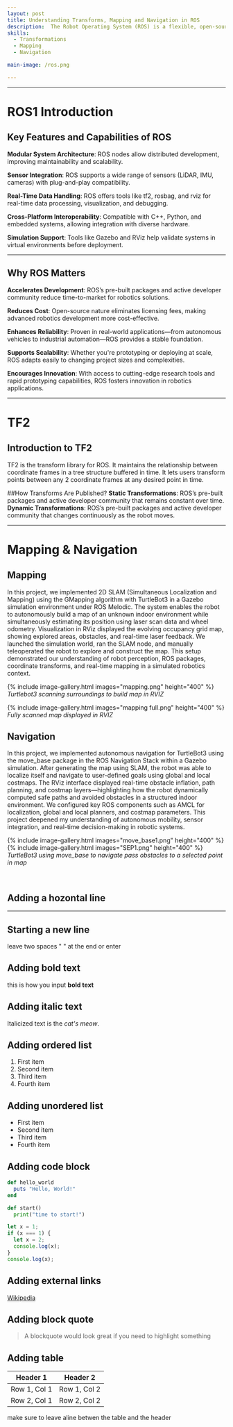 ```yaml
---
layout: post
title: Understanding Transforms, Mapping and Navigation in ROS
description:  The Robot Operating System (ROS) is a flexible, open-source framework for writing robot software. It provides tools, libraries, and conventions to simplify the task of creating complex and robust robot behavior across a wide variety of robotic platforms. ROS is widely used in academia, research, and increasingly in commercial robotics due to its modular architecture and strong community support. Our current project involves designing a maze arena and implementing autonomous navigation using ROS1 on the Limo robot. In this page we display our learning on ROS1.
skills: 
  - Transformations
  - Mapping
  - Navigation

main-image: /ros.png

---
```


---
# ROS1 Introduction
## Key Features and Capabilities of ROS
**Modular System Architecture**: ROS nodes allow distributed development, improving maintainability and scalability.


**Sensor Integration**: ROS supports a wide range of sensors (LiDAR, IMU, cameras) with plug-and-play compatibility.


**Real-Time Data Handling**: ROS offers tools like tf2, rosbag, and rviz for real-time data processing, visualization, and debugging.


**Cross-Platform Interoperability**: Compatible with C++, Python, and embedded systems, allowing integration with diverse hardware.


**Simulation Support**: Tools like Gazebo and RViz help validate systems in virtual environments before deployment.

---

## Why ROS Matters 
**Accelerates Development**: ROS’s pre-built packages and active developer community reduce time-to-market for robotics solutions.


**Reduces Cost**: Open-source nature eliminates licensing fees, making advanced robotics development more cost-effective.


**Enhances Reliability**: Proven in real-world applications—from autonomous vehicles to industrial automation—ROS provides a stable foundation.


**Supports Scalability**: Whether you're prototyping or deploying at scale, ROS adapts easily to changing project sizes and complexities.


**Encourages Innovation**: With access to cutting-edge research tools and rapid prototyping capabilities, ROS fosters innovation in robotics applications.

---

# TF2
## Introduction to TF2
TF2 is the transform library for ROS. It maintains the relationship between coordinate frames in a tree structure buffered in time. It lets users transform points between any 2 coordinate frames at any desired point in time.

##How Transforms Are Published?
**Static Transformations**: ROS’s pre-built packages and active developer community that remains constant over time.
**Dynamic Transformations**: ROS’s pre-built packages and active developer community that changes continuously as the robot moves.

---

<!--## Embedding images 
### External images
{% include image-gallery.html images="https://live.staticflickr.com/65535/52821641477_d397e56bc4_k.jpg, https://live.staticflickr.com/65535/52822650673_f074b20d90_k.jpg" height="400"%}
<span style="font-size: 10px">"Starship Test Flight Mission" from https://www.flickr.com/photos/spacex/52821641477/</span>  
You can put in multiple entries. All images will be at a fixed height in the same row. With smaller window, they will switch to columns.  
-->
# Mapping & Navigation
## Mapping
In this project, we implemented 2D SLAM (Simultaneous Localization and Mapping) using the GMapping algorithm with TurtleBot3 in a Gazebo simulation environment under ROS Melodic. The system enables the robot to autonomously build a map of an unknown indoor environment while simultaneously estimating its position using laser scan data and wheel odometry. Visualization in RViz displayed the evolving occupancy grid map, showing explored areas, obstacles, and real-time laser feedback. We launched the simulation world, ran the SLAM node, and manually teleoperated the robot to explore and construct the map. This setup demonstrated our understanding of robot perception, ROS packages, coordinate transforms, and real-time mapping in a simulated robotics context.

{% include image-gallery.html images="mapping.png" height="400" %} 
            *Turtlebot3 scanning surroundings to build map in RVIZ*

{% include image-gallery.html images="mapping full.png" height="400" %} 
            *Fully scanned map displayed in RVIZ*


## Navigation
In this project, we implemented autonomous navigation for TurtleBot3 using the move_base package in the ROS Navigation Stack within a Gazebo simulation. After generating the map using SLAM, the robot was able to localize itself and navigate to user-defined goals using global and local costmaps. The RViz interface displayed real-time obstacle inflation, path planning, and costmap layers—highlighting how the robot dynamically computed safe paths and avoided obstacles in a structured indoor environment. We configured key ROS components such as AMCL for localization, global and local planners, and costmap parameters. This project deepened my understanding of autonomous mobility, sensor integration, and real-time decision-making in robotic systems.

{% include image-gallery.html images="move_base1.png" height="400" %}
{% include image-gallery.html images="SEP1.png" height="400" %} 
            *TurtleBot3 using move_base to navigate pass obstacles to a selected point in map*

            
<!--### Embeed images
{% include image-gallery.html images="mapping.png" height="400" %} 
place the images in project folder/images then update the file path. -->   


<!--## Embedding youtube video
The second video has the autoplay on. copy and paste the 11-digit id found in the url link. <br>
*Example* : https://www.youtube.com/watch?v={**MhVw-MHGv4s**}&ab_channel=engineerguy
{% include youtube-video.html id="MhVw-MHGv4s" autoplay= "false"%}
{% include youtube-video.html id="XGC31lmdS6s" autoplay = "true" %}

you can also set up custom size by specifying the width (the aspect ratio has been set to 16/9). The default size is 560 pixels x 315 pixels.  

The width of the video below. Regardless of initial width, all the videos is responsive and will fit within the smaller screen.
{% include youtube-video.html id="tGCdLEQzde0" autoplay = "false" width= "900px" %} --> 

<br>

## Adding a hozontal line
---

## Starting a new line
leave two spaces "  " at the end or enter <br>

## Adding bold text
this is how you input **bold text**

## Adding italic text
Italicized text is the *cat's meow*.

## Adding ordered list
1. First item
2. Second item
3. Third item
4. Fourth item

## Adding unordered list
- First item
- Second item
- Third item
- Fourth item

## Adding code block
```ruby
def hello_world
  puts "Hello, World!"
end
```

```python
def start()
  print("time to start!")
```

```javascript
let x = 1;
if (x === 1) {
  let x = 2;
  console.log(x);
}
console.log(x);

```

## Adding external links
[Wikipedia](https://en.wikipedia.org)


## Adding block quote
> A blockquote would look great if you need to highlight something


## Adding table 

| Header 1 | Header 2 |
|----------|----------|
| Row 1, Col 1 | Row 1, Col 2 |
| Row 2, Col 1 | Row 2, Col 2 |

make sure to leave aline betwen the table and the header


